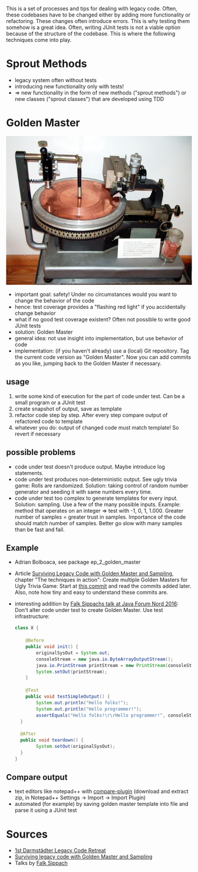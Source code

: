 This is a set of processes and tips for dealing with legacy code. Often, these codebases have to be changed either by adding more functionality or refactoring. These changes often introduce errors. This is why testing them somehow is a great idea. Often, writing JUnit tests is not a viable option because of the structure of the codebase. This is where the following techniques come into play.

# Sprout Methods
- legacy system often without tests
- introducing new functionality only with tests!
- => new functionality in the form of new methods ("sprout methods") or new classes ("sprout classes") that are developed using TDD

# Golden Master

![](Neumann_TELDEC-DMM_Kupferfolien-Schneidemaschine.jpg)

- important goal: safety! Under no circumstances would you want to change the behavior of the code
- hence: test coverage provides a "flashing red light" if you accidentally change behavior
 - what if no good test coverage existent? Often not possible to write good JUnit tests
 - solution: Golden Master
 - general idea: not use insight into implementation, but use behavior of code
 - implementation: (if you haven't already) use a (local) Git repository. Tag the current code version as "Golden Master". Now you can add commits as you like, jumping back to the Golden Master if necessary. 
 
## usage
 1. write some kind of execution for the part of code under test. Can be a small program or a JUnit test
 2. create snapshot of output, save as template
 3. refactor code step by step. After every step compare output of refactored code to template 
 4. whatever you do: output of changed code must match template! So revert if necessary

## possible problems
- code under test doesn't produce output. Maybe introduce log statements.
- code under test produces non-deterministic output. See ugly trivia game: Rolls are randomized. Solution: taking control of random number generator and seeding it with same numbers every time.    
- code under test too complex to generate templates for every input. Solution: sampling. Use a few of the many possible inputs. Example: method that operates on an integer => test with -1, 0, 1, 1.000. Greater number of samples = greater trust in samples. Importance of the code should match number of samples. Better go slow with many samples than be fast and fail. 

## Example
- Adrian Bolboaca, see package ep_2_golden_master
- Article [Surviving Legacy Code with Golden Master and Sampling](http://blog.thecodewhisperer.com/permalink/surviving-legacy-code-with-golden-master-and-sampling/), chapter "The techniques in action": Create multiple Golden Masters for Ugly Trivia Game: Start at [this commit](https://github.com/jbrains/SurvivingLegacyCode-solutions/tree/110dc1308c05a7c43a1d991c66f7dae7633e921a) and read the commits added later. Also, note how tiny and easy to understand these commits are.
- interesting addition by [Falk Sippachs talk at Java Forum Nord 2016](http://www.oio.de/m/konf/vortraege/JavaForumNord2016-TestDrivenLegacyCodeRefactoring-FalkSippach.pdf): Don't alter code under test to create Golden Master. Use test infrastructure:
 
    ```java
    class X {
    
        @Before
        public void init() {
            originalSysOut = System.out;
            consoleStream = new java.io.ByteArrayOutputStream();
            java.io.PrintStream printStream = new PrintStream(consoleStream);
            System.setOut(printStream);
        }
  
        @Test
        public void testSimpleOutput() {
            System.out.println("Hello folks!");
            System.out.println("Hello programmer!");
            assertEquals("Hello folks!\r\rHello programmer!", consoleStream.toString());
      }
  
      @After
      public void teardown() {
            System.setOut(originalSysOut);  
      }
    }
    ```

## Compare output
- text editors like notepad++ with [compare-plugin](https://sourceforge.net/projects/npp-compare/) (download and extract zip, in Notepad++ Settings -> Import -> Import Plugin)
- automated (for example) by saving golden master template into file and parse it using a JUnit test

# Sources
- [1st Darmstädter Legacy Code Retreat](http://letsdeveloper.com/2015/03/1st-darmstadter-legacy-code-retreat/)
- [Surviving legacy code with Golden Master and Sampling](http://blog.thecodewhisperer.com/permalink/surviving-legacy-code-with-golden-master-and-sampling/)
- Talks by [Falk Sippach](http://blog.oio.de/author/sippsack/)
